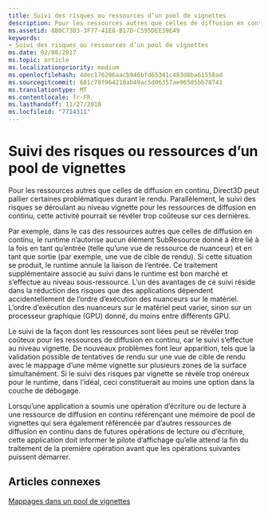 ```yaml
---
title: Suivi des risques ou ressources d’un pool de vignettes
description: Pour les ressources autres que celles de diffusion en continu, Direct3D peut pallier certaines problématiques durant le rendu. Parallèlement, le suivi des risques se déroulant au niveau vignette pour les ressources de diffusion en continu, cette activité pourrait se révéler trop coûteuse sur ces dernières.
ms.assetid: 8B0C73D3-3F77-41E8-B17D-C595DEE39E49
keywords:
- Suivi des risques ou ressources d’un pool de vignettes
ms.date: 02/08/2017
ms.topic: article
ms.localizationpriority: medium
ms.openlocfilehash: 4dec176206aacb946bfd65341c483d8ba61558ad
ms.sourcegitcommit: 681c70f964210ab49ac5d06357ae96505bb78741
ms.translationtype: MT
ms.contentlocale: fr-FR
ms.lasthandoff: 11/27/2018
ms.locfileid: "7714311"
---
```

# <a name="hazard-tracking-versus-tile-pool-resources"></a>Suivi des risques ou ressources d’un pool de vignettes


Pour les ressources autres que celles de diffusion en continu, Direct3D peut pallier certaines problématiques durant le rendu. Parallèlement, le suivi des risques se déroulant au niveau vignette pour les ressources de diffusion en continu, cette activité pourrait se révéler trop coûteuse sur ces dernières.

Par exemple, dans le cas des ressources autres que celles de diffusion en continu, le runtime n’autorise aucun élément SubResource donné à être lié à la fois en tant qu’entrée (telle qu’une vue de ressource de nuanceur) et en tant que sortie (par exemple, une vue de cible de rendu). Si cette situation se produit, le runtime annule la liaison de l’entrée. Ce traitement supplémentaire associé au suivi dans le runtime est bon marché et s’effectue au niveau sous-ressource. L’un des avantages de ce suivi réside dans la réduction des risques que des applications dépendent accidentellement de l’ordre d’exécution des nuanceurs sur le matériel. L’ordre d’exécution des nuanceurs sur le matériel peut varier, sinon sur un processeur graphique (GPU) donné, du moins entre différents GPU.

Le suivi de la façon dont les ressources sont liées peut se révéler trop coûteux pour les ressources de diffusion en continu, car le suivi s’effectue au niveau vignette. De nouveaux problèmes font leur apparition, tels que la validation possible de tentatives de rendu sur une vue de cible de rendu avec le mappage d’une même vignette sur plusieurs zones de la surface simultanément. Si le suivi des risques par vignette se révèle trop onéreux pour le runtime, dans l’idéal, ceci constituerait au moins une option dans la couche de débogage.

Lorsqu’une application a soumis une opération d’écriture ou de lecture à une ressource de diffusion en continu référençant une mémoire de pool de vignettes qui sera également référencée par d’autres ressources de diffusion en continu dans de futures opérations de lecture ou d’écriture, cette application doit informer le pilote d’affichage qu’elle attend la fin du traitement de la première opération avant que les opérations suivantes puissent démarrer.

## <a name="span-idrelated-topicsspanrelated-topics"></a><span id="related-topics"></span>Articles connexes


[Mappages dans un pool de vignettes](mappings-are-into-a-tile-pool.md)

 

 




